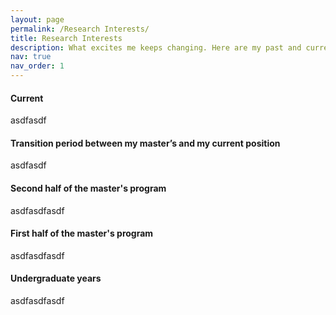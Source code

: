 ```yaml
---
layout: page
permalink: /Research Interests/
title: Research Interests
description: What excites me keeps changing. Here are my past and current curiosities.
nav: true
nav_order: 1
---
```


#### Current
asdfasdf

#### Transition period between my master’s and my current position
asdfasdf

#### Second half of the master's program
asdfasdfasdf

#### First half of the master's program
asdfasdfasdf

#### Undergraduate years
asdfasdfasdf
